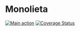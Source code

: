 # Monolieta
[![Main action](https://github.com/jonattanva/monolieta/actions/workflows/main.yml/badge.svg)](https://github.com/jonattanva/monolieta/actions/workflows/main.yml)
[![Coverage Status](https://coveralls.io/repos/github/jonattanva/monolieta/badge.svg?branch=main)](https://coveralls.io/github/jonattanva/monolieta?branch=main)

